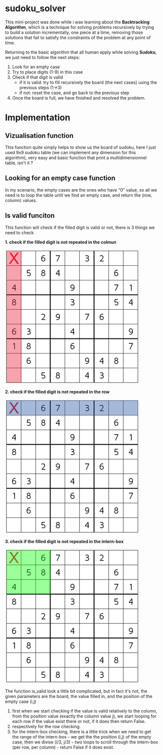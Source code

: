 # sudoku_solver

This mini-project was done while i was learning about the **Backtracking Algorithm**, which is a technique for solving problems recursively by trying to build a solution incrementally, one piece at a time, removing those solutions that fail to satisfy the constraints of the problem at any point of time.

Returning to the basic algorithm that all human apply while solving **Sudoku**, we just need to follow the next steps:
  1. Look for an empty case
  2. Try to place digits (1-9) in this case
  3. Check if that digit is valid
      - if it is valid: try to fill recursively the board (the next cases) using the previous steps (1->3)
      - if not: reset the case, and go back to the previous step
  4. Once the board is full, we have finished and resolved the problem.
  

# Implementation

## Vizualisation function
This function quite simply helps to show us the board of sudoku, here I just used 9x9 sudoku table (we can implement any dimension for this algorithm), very easy and basic function that print a multidimensionnel table, isn't it ?

## Looking for an empty case function
In my scenario, the empty cases are the ones who have "0" value, so all we need is to loop the table until we find an empty case, and return the (row, column) values.

## Is valid funciton
This function will check if the filled digit is valid or not, there is 3 things we need to check

 **1. check if the filled digit is not repeated in the colmun**
 
  ![GitHub Logo](https://github.com/z0loy/sudoku_solver/blob/master/Images/2.jpg)
  
 **2. check if the filled digit is not repeated in the row**
 
 ![GitHub Logo](https://github.com/z0loy/sudoku_solver/blob/master/Images/1.jpg)
 
 **3. check if the filled digit is not repeated in the intern-box**
 
  ![GitHub Logo](https://github.com/z0loy/sudoku_solver/blob/master/Images/3.jpg)

The function is_valid look a little bit complicated, but in fact it's not, the given parameters are the board, the value filled in, and the position of the empty case (i,j)
  1. first when we start checking if the value is valid relatively to the column, from the position value (exactly the column value j), we start looping for each row if the value exist there or not, if it does then return False.
  2. respectively for the row checking.
  3. for the intern-box checking, there is a little trick when we need to get the range of the intern-box
    - we get the the position (i,j) of the empty case, then we divise (i/3, j/3)
    - two loops to scroll through the intern-box (per row, per column) 
    - return False if it does exist.
 
